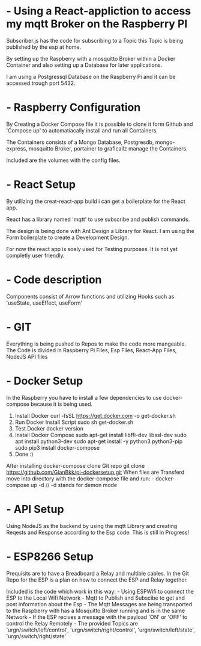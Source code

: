 # - Using a React-appliction to access my mqtt Broker on the Raspberry PI

Subscriber.js has the code for subscribing to a Topic this Topic is being published by the esp at home.

By setting up the Raspberry with a mosquitto Broker within a Docker Container and also setting up a Database for later applications.

I am using a Postgressql Database on the Raspberry Pi and it can be accessed trough port 5432.

# - Raspberry Configuration

By Creating a Docker Compose file it is possible to clone it form Github and 'Compose up' to automatiacally install and run all Containers.

The Containers consists of a Mongo Database, Postgresdb, mongo-express, mosquitto Broker, portainer to graficallz manage the Containers.

Included are the volumes with the config files.

# - React Setup

By utilizing the creat-react-app build i can get a boilerplate for the React app.

React has a library named 'mqtt' to use subscribe and publish commands.

The design is being done with Ant Design a Library for React. I am using the Form boilerplate to create a Development Design.

For now the react app is soely used for Testing purposes. It is not yet completly user friendly.

# - Code description

Components consist of Arrow functions and utilizing Hooks such as 'useState, useEffect, useForm'

# - GIT

Everything is being pushed to Repos to make the code more mangeable. The Code is divided in Raspberry Pi Files, Esp Files, React-App Files, NodeJS API files

# - Docker Setup

In the Raspberry you have to install a few dependencies to use docker-compose because it is being used.

1. Install Docker
   curl -fsSL https://get.docker.com -o get-docker.sh
2. Run Docker Install Script
   sudo sh get-docker.sh
3. Test Docker
   docker version
4. Install Docker Compose
   sudo apt-get install libffi-dev libssl-dev
   sudo apt install python3-dev
   sudo apt-get install -y python3 python3-pip
   sudo pip3 install docker-compose
5. Done :)

After installing docker-compose clone Git repo
git clone https://github.com/GianBkk/pi-dockersetup.git
When files are Transferd move into directory with the docker-compose file
and run: - docker-compose up -d // -d stands for demon mode

# - API Setup

Using NodeJS as the backend by using the mqtt Library and creating Reqests and Response according to the Esp code.
This is still in Progress!

# - ESP8266 Setup

Prequisits are to have a Breadboard a Relay and multible cables.
In the Git Repo for the ESP is a plan on how to connect the ESP and Relay together.

Included is the code which work in this way: - Using ESPWifi to connect the ESP to the Local Wifi Network - Mqtt to Publish and Subscibe to get and post information about the Esp - The Mqtt Messages are being transported to the Raspberry with has a Mosquitto Broker running and is in the same Network - If the ESP recives a message with the payload 'ON' or 'OFF' to control the Relay Remotely - The provided Topics are 'urgn/switch/left/control', 'urgn/switch/right/control', 'urgn/switch/left/state', 'urgn/switch/right/state'
